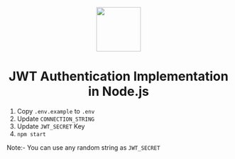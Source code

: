 <p align="center"><img src="https://jwt.io/img/pic_logo.svg" width="100"></p> 
  
### <h1 align="center" id="heading">JWT Authentication Implementation in Node.js</h1>

1. Copy `.env.example` to `.env`
2. Update `CONNECTION_STRING`
3. Update `JWT_SECRET` Key 
4. `npm start`

Note:- You can use any random string as `JWT_SECRET`
